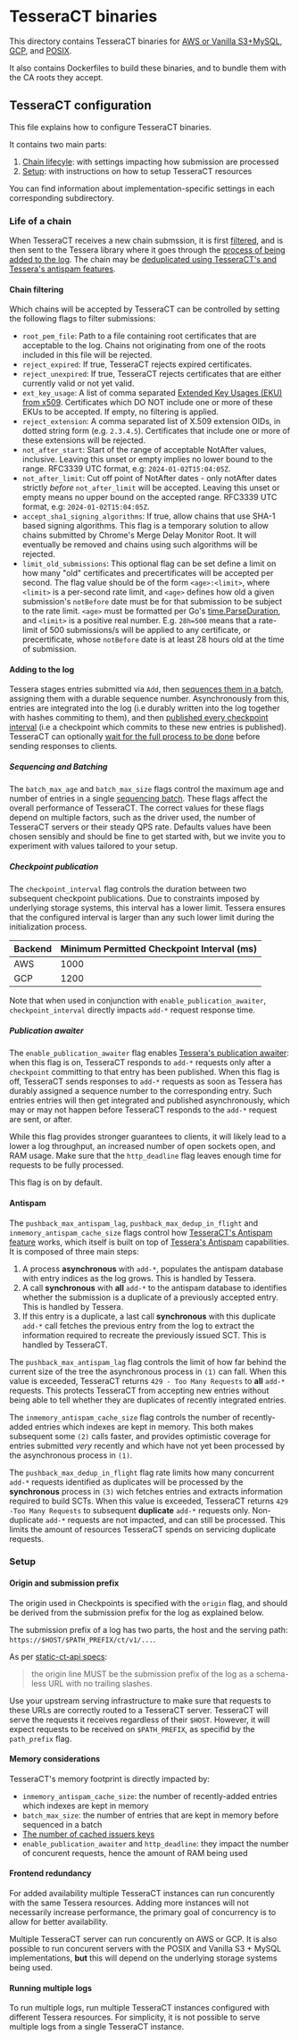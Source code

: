 # TesseraCT binaries

This directory contains TesseraCT binaries for [AWS or Vanilla S3+MySQL](./aws/),
[GCP](./gcp/), and [POSIX](./posix/).

It also contains Dockerfiles to build these binaries, and to
bundle them with the CA roots they accept.

## TesseraCT configuration

This file explains how to configure TesseraCT binaries.

It contains two main parts:

 1. [Chain lifecyle](#life-of-a-chain): with settings impacting how submission
 are processed
 2. [Setup](#setup): with instructions on how to setup TesseraCT resources

You can find information about implementation-specific settings in each
corresponding subdirectory.

### Life of a chain

When TesseraCT receives a new chain submssion, it is first
[filtered](#chain-filtering), and is then sent to the Tessera library where it goes
through the [process of being added to the log](#adding-to-the-log).
The chain may be [deduplicated using TesseraCT's and Tessera's antispam features](#antispam).

#### Chain filtering

Which chains will be accepted by TesseraCT can be controlled by setting the
following flags to filter submissions:

- `root_pem_file`: Path to a file containing root certificates that are
acceptable to the log. Chains not originating from one of the roots included in
this file will be rejected.
- `reject_expired`: If true, TesseraCT rejects expired certificates.
- `reject_unexpired`: If true, TesseraCT rejects certificates that are either
currently valid or not yet valid.
- `ext_key_usage`: A list of comma separated [Extended Key Usages (EKU) from x509](https://pkg.go.dev/crypto/x509#ExtKeyUsage).
Certificates which DO NOT include one or more of these EKUs to be accepted. If
empty, no filtering is applied.
- `reject_extension`: A comma separated list of X.509 extension OIDs, in dotted
string form (e.g. `2.3.4.5`). Certificates that include one or more of these extensions
will be rejected.
- `not_after_start`: Start of the range of acceptable NotAfter values,
inclusive. Leaving this unset or empty implies no lower bound to the range.
RFC3339 UTC format, e.g: `2024-01-02T15:04:05Z`.
- `not_after_limit`: Cut off point of NotAfter dates - only notAfter dates
strictly _before_ `not_after_limit` will be accepted. Leaving this unset or empty
means no upper bound on the accepted range. RFC3339 UTC format, e.g:
`2024-01-02T15:04:05Z`.
- `accept_sha1_signing_algorithms`: If true, allow chains that use SHA-1 based
signing algorithms. This flag is a temporary solution to allow chains submitted
by Chrome's Merge Delay Monitor Root. It will eventually be removed and chains
using such algorithms will be rejected.
- `limit_old_submissions`: This optional flag can be set define a limit on how
many "old" certificates and precertificates will be accepted per second.
The flag value should be of the form `<age>:<limit>`, where `<limit>` is a
per-second rate limit, and `<age>` defines how old a given submission's
`notBefore` date must be for that submission to be subject to the rate limit.
`<age>` must be formatted per Go's [time.ParseDuration](https://pkg.go.dev/time#ParseDuration),
and `<limit>` is a positive real number.
E.g. `28h=500` means that a rate-limit of 500 submissions/s will be applied to any
certificate, or precertificate, whose `notBefore` date is at least 28 hours old
at the time of submission.

#### Adding to the log

Tessera stages entries submitted via `Add`, then [sequences them in a batch](#sequencing-and-batching),
assigning them with a durable sequence number. Asynchronously from this, entries
are integrated into the log (i.e durably written into the log together with
hashes commiting to them), and then [published every checkpoint interval](#checkpoint-publication)
(i.e a checkpoint which commits to these new entries is published). TesseraCT
can optionally [wait for the full process to be done](#publication-awaiter)
before sending responses to clients.

##### Sequencing and Batching

The `batch_max_age` and `batch_max_size` flags control the maximum age and number
of entries in a single [sequencing batch](https://github.com/transparency-dev/tessera?tab=readme-ov-file#sequencing).
These flags affect the overall performance of TesseraCT. The correct values for
these flags depend on multiple factors, such as the driver used, the number
of TesseraCT servers or their steady QPS rate. Defaults values have been chosen sensibly
and should be fine to get started with, but we invite you to experiment with values
tailored to your setup.

##### Checkpoint publication

The `checkpoint_interval` flag controls the duration between two subsequent
checkpoint publications. Due to constraints imposed by underlying storage
systems, this interval has a lower limit. Tessera ensures that the configured
interval is larger than any such lower limit during the initialization process.

| Backend | Minimum Permitted Checkpoint Interval (ms) |
| ------- | ------------------------------------------ |
| AWS     | 1000                                       |
| GCP     | 1200                                       |

Note that when used in conjunction with `enable_publication_awaiter`, `checkpoint_interval`
directly impacts `add-*` request response time.

##### Publication awaiter

The `enable_publication_awaiter` flag enables [Tessera's publication awaiter](https://github.com/transparency-dev/tessera?tab=readme-ov-file#synchronous-publication):
when this flag is on, TesseraCT responds to `add-*` requests only after a
`checkpoint` committing to that entry has been published. When this flag is off,
TesseraCT sends responses to `add-*` requests as soon as Tessera has durably
assigned a sequence number to the corresponding entry. Such entries entries will
then get integrated and published asynchronously, which may or may not happen
before TesseraCT responds to the `add-*` request are sent, or after.

While this flag provides stronger guarantees to clients, it will likely lead to a
lower a log throughput, an increased number of open sockets open, and RAM usage.
Make sure that the `http_deadline` flag leaves enough time for requests
to be fully processed.

This flag is on by default.

#### Antispam

The `pushback_max_antispam_lag`, `pushback_max_dedup_in_flight` and
`inmemory_antispam_cache_size` flags control how [TesseraCT's Antispam feature](/docs/architecture.md#antispam)
works, which itself is built on top of [Tessera's Antispam](https://github.com/transparency-dev/tessera?tab=readme-ov-file#antispam)
capabilities. It is composed of three main steps:

1. A process **asynchronous** with `add-*`, populates the antispam database
with entry indices as the log grows. This is handled by Tessera.
2. A call **synchronous** with **all** `add-*` to the antispam database to
identifies whether the submission is a duplicate of a previously accepted entry.
This is handled by Tessera.
3. If this entry is a duplicate, a last call **synchronous** with this duplicate
`add-*` call fetches the previous entry from the log to extract the information required
to recreate the previously issued SCT. This is handled by TesseraCT.

The `pushback_max_antispam_lag` flag controls the limit of how far behind the
current size of the tree the asynchronous process in `(1)` can fall.
When this value is exceeded, TesseraCT returns `429 - Too Many Requests` to
**all** `add-*` requests. This protects TesseraCT from accepting new entries
without being able to tell whether they are duplicates of recently integrated
entries.

The `inmemory_antispam_cache_size` flag controls the number of recently-added
entries which indexes are kept in memory.  This both makes subsequent some `(2)`
calls faster, and provides optimistic coverage for entries submitted _very_
recently and which have not yet been processed by the asynchronous process in
`(1)`.

The `pushback_max_dedup_in_flight` flag rate limits how many concurrent `add-*`
requests identified as duplicates will be processed by the
**synchronous** process in `(3)` wich fetches entries and extracts information
required to build SCTs. When this value is exceeded, TesseraCT returns
`429 -Too Many Requests` to subsequent **duplicate** `add-*` requests only.
Non-duplicate `add-*` requests are not impacted, and can still be processed.
This limits the amount of resources TesseraCT spends on servicing duplicate
requests.

### Setup

#### Origin and submission prefix

The origin used in Checkpoints is specified with the `origin` flag, and should
be derived from the submission prefix for the log as explained below.

The submission prefix of a log has two parts, the host and the serving path:
`https://$HOST/$PATH_PREFIX/ct/v1/...`.

As per [static-ct-api specs](https://c2sp.org/static-ct-api):
> the origin line
MUST be the submission prefix of the log as a schema-less URL with no trailing
slashes.

Use your upstream serving infrastructure to make sure that requests to these
URLs are correctly routed to a TesseraCT server. TesseraCT will serve the
requests it receives regardless of their `$HOST`. However, it will expect
requests to be received on `$PATH_PREFIX`, as specifid by the `path_prefix` flag.

#### Memory considerations

TesseraCT's memory footprint is directly impacted by:

- `inmemory_antispam_cache_size`: the number of recently-added entries which indexes
are kept in memory
- `batch_max_size`: the number of entries that are kept in memory before
sequenced in a batch
- [The number of cached issuers keys](https://github.com/transparency-dev/tesseract/blob/main/storage/storage.go)
- `enable_publication_awaiter` and `http_deadline`: they impact the number of
concurent requests, hence the amount of RAM being used

#### Frontend redundancy

For added availability multiple TesseraCT instances can run concurently with the
same Tessera resources. Adding more instances will not necessarily increase
performance, the primary goal of concurrency is to allow for better
availability.

Multiple TesseraCT server can run concurently on AWS or GCP. It is also
possible to run concurent servers with the POSIX and Vanilla S3 + MySQL
implementations, **but** this will depend on the underlying storage systems
being used.

#### Running multiple logs

To run multiple logs, run multiple TesseraCT instances configured with different
Tessera resources. For simplicity, it is not possible to serve multiple logs
from a single TesseraCT instance.
